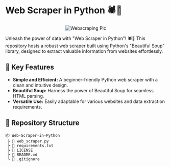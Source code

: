 # Web Scraper in Python 🕷️🐍

<div align="center">
  <img src="" alt="Webscraping Pic">
</div>

Unleash the power of data with "Web Scraper in Python"! 🕷️🐍 This repository hosts a robust web scraper built using Python's "Beautiful Soup" library, designed to extract valuable information from websites effortlessly.

## 🚀 Key Features

- **Simple and Efficient:** A beginner-friendly Python web scraper with a clean and intuitive design.
- **Beautiful Soup:** Harness the power of Beautiful Soup for seamless HTML parsing.
- **Versatile Use:** Easily adaptable for various websites and data extraction requirements.

## 📂 Repository Structure

```plaintext
📦 Web-Scraper-in-Python
 ┣ 📜 web_scraper.py
 ┣ 📜 requirements.txt
 ┣ 📜 LICENSE
 ┣ 📜 README.md
 ┗ 📜 .gitignore
